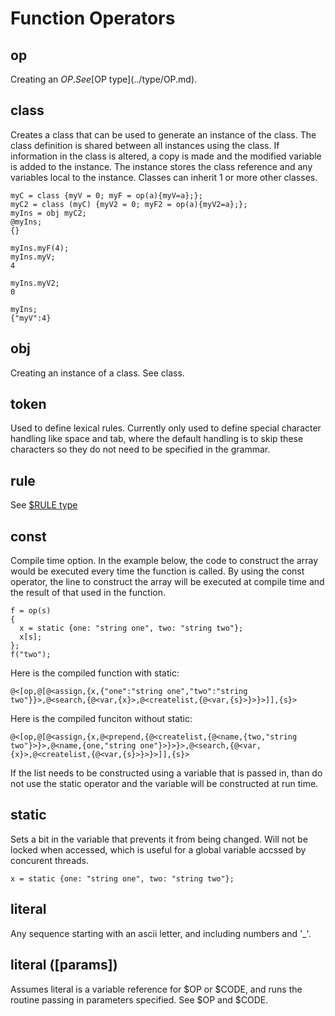 # Function Operators
## op
Creating an $OP. See [$OP type](../type/OP.md).

## class
Creates a class that can be used to generate an instance of the class. The class definition is shared between all instances using the class. If information in the class is altered, a copy is made and the modified variable is added to the instance. The instance stores the class reference and any variables local to the instance. Classes can inherit 1 or more other classes. 

```
myC = class {myV = 0; myF = op(a){myV=a};};
myC2 = class (myC) {myV2 = 0; myF2 = op(a){myV2=a};};
myIns = obj myC2;
@myIns;
{}

myIns.myF(4);
myIns.myV;
4

myIns.myV2;
0

myIns;
{"myV":4}
```

## obj
Creating an instance of a class. See class.

## token
Used to define lexical rules. Currently only used to define special character handling like space and tab, where the default handling is to skip these characters so they do not need to be specified in the grammar. 

## rule
See [$RULE type](../type/RULE.md)

## const
Compile time option. In the example below, the code to construct the array would be executed every time the function is called. By using the const operator, the line to construct the array will be executed at compile time and the result of that used in the function.

```
f = op(s)
{
  x = static {one: "string one", two: "string two"};
  x[s];
};
f("two");
```

Here is the compiled function with static:
```
@<[op,@[@<assign,{x,{"one":"string one","two":"string two"}}>,@<search,{@<var,{x}>,@<createlist,{@<var,{s}>}>}>]],{s}>
```

Here is the compiled funciton without static:
```
@<[op,@[@<assign,{x,@<prepend,{@<createlist,{@<name,{two,"string two"}>}>,@<name,{one,"string one"}>}>}>,@<search,{@<var,{x}>,@<createlist,{@<var,{s}>}>}>]],{s}>
```

If the list needs to be constructed using a variable that is passed in, than do not use the static operator and the variable will be constructed at run time.

## static
Sets a bit in the variable that prevents it from being changed. Will not be locked when accessed, which is useful for a global variable accssed by concurent threads.

```
x = static {one: "string one", two: "string two"};
```


## literal
Any sequence starting with an ascii letter, and including numbers and '_'. 

## literal ([params])
Assumes literal is a variable reference for $OP or $CODE, and runs the routine passing in parameters specified. See $OP and $CODE.
